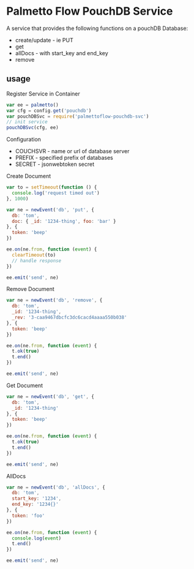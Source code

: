 # Palmetto Flow PouchDB Service

A service that provides the following functions on a pouchDB Database:

* create/update - ie PUT
* get
* allDocs - with start_key and end_key
* remove

## usage

Register Service in Container

``` js
var ee = palmetto()
var cfg = config.get('pouchdb')
var pouchDBSvc = require('palmettoflow-pouchdb-svc')
// init service
pouchDBSvc(cfg, ee)
```

Configuration

* COUCHSVR - name or url of database server
* PREFIX - specified prefix of databases
* SECRET - jsonwebtoken secret

Create Document

``` js 
var to = setTimeout(function () {
  console.log('request timed out')
}, 1000)

var ne = newEvent('db', 'put', {
  db: 'tom',
  doc: { _id: '1234-thing', foo: 'bar' }
}, {
  token: 'beep'
})

ee.on(ne.from, function (event) {
  clearTimeout(to)
  // handle response
})

ee.emit('send', ne)

```

Remove Document

``` js
var ne = newEvent('db', 'remove', {
  db: 'tom',
  _id: '1234-thing',
  _rev: '3-caa9467dbcfc3dc6cacd4aaaa550b038'
}, {
  token: 'beep'
})

ee.on(ne.from, function (event) {
  t.ok(true)
  t.end()
})

ee.emit('send', ne)
```

Get Document

``` js
var ne = newEvent('db', 'get', {
  db: 'tom',
  _id: '1234-thing'
}, {
  token: 'beep'
})

ee.on(ne.from, function (event) {
  t.ok(true)
  t.end()
})

ee.emit('send', ne)
```

AllDocs

``` js
var ne = newEvent('db', 'allDocs', {
  db: 'tom',
  start_key: '1234',
  end_key: '1234{}'
}, {
  token: 'foo'
})

ee.on(ne.from, function (event) {
  console.log(event)
  t.end()
})

ee.emit('send', ne)
```

